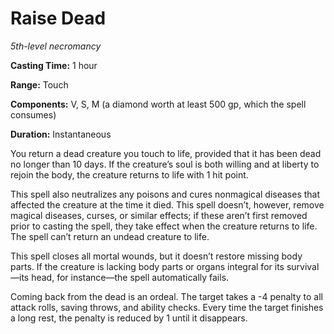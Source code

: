 <title>Raise Dead</title>

# Raise Dead

_5th-level necromancy_

**Casting Time:** 1 hour

**Range:** Touch

**Components:** V, S, M (a diamond worth at
least 500 gp, which the spell consumes)

**Duration:** Instantaneous

You return a dead creature you touch to life,
provided that it has been dead no longer than
10 days. If the creature’s soul is both
willing and at liberty to rejoin the body,
the creature returns to life with 1 hit
point.

This spell also neutralizes any poisons and
cures nonmagical diseases that affected the
creature at the time it died. This spell
doesn’t, however, remove magical diseases,
curses, or similar effects; if these aren’t
first removed prior to casting the spell,
they take effect when the creature returns to
life. The spell can’t return an undead
creature to life.

This spell closes all mortal wounds, but it
doesn’t restore missing body parts. If the
creature is lacking body parts or organs
integral for its survival—its head, for
instance—the spell automatically fails.

Coming back from the dead is an ordeal. The
target takes a -4 penalty to all attack
rolls, saving throws, and ability checks.
Every time the target finishes a long rest,
the penalty is reduced by 1 until it
disappears.



